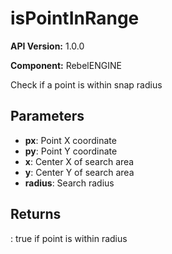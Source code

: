 # isPointInRange

**API Version:** 1.0.0

**Component:** RebelENGINE

Check if a point is within snap radius

## Parameters

- **px**: Point X coordinate
- **py**: Point Y coordinate
- **x**: Center X of search area
- **y**: Center Y of search area
- **radius**: Search radius

## Returns

: true if point is within radius

